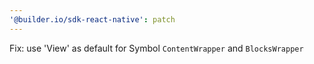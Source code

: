 ```yaml
---
'@builder.io/sdk-react-native': patch
---
```


Fix: use 'View' as default for Symbol `ContentWrapper` and `BlocksWrapper`
